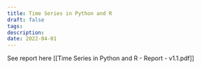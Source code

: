 ```yaml
---
title: Time Series in Python and R
draft: false
tags: 
description: 
date: 2022-04-01
---
```

 See report here [[Time Series in Python and R - Report - v1.1.pdf]]
